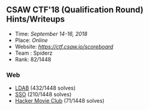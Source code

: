 ## CSAW CTF'18 (Qualification Round) Hints/Writeups
-   Time: _September 14-16, 2018_
-   Place: _Online_
-   Website: _<https://ctf.csaw.io/scoreboard>_
-   Team : Spiderz
-   Rank: 82/1448


### Web 
-	[LDAB](./web.md) (432/1448 solves)
-	[SSO](./web.md) (210/1448 solves)
- 	[Hacker Movie Club](./web.md) (71/1448 solves)


